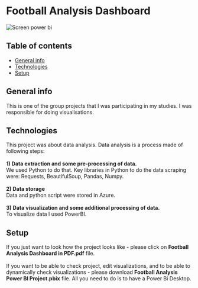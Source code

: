 # Football Analysis Dashboard

![Screen power bi](https://user-images.githubusercontent.com/46708366/123442949-b668bd80-d5d5-11eb-93e7-7214b14bdb4b.jpg)

## Table of contents
* [General info](#general-info)
* [Technologies](#technologies)
* [Setup](#setup)

## General info
This is one of the group projects that I was participating in my studies. 
I was responsible for doing visualisations. 
	
## Technologies
This project was about data analysis. Data analysis is a process made of following steps: <br />
<br />
**1) Data extraction and some pre-processing of data.**<br />
We used Python to do that. Key libraries in Python to do the data scraping were: Requests, BeautifulSoup, Pandas, Numpy.<br />
<br />
**2) Data storage**<br />
Data and python script were stored in Azure.<br />
<br />
**3) Data visualization and some additional processing of data.**<br />
To visualize data I used PowerBI.
	
## Setup
If you just want to look how the project looks like - please click on **Football Analysis Dashboard in PDF.pdf** file. <br />
<br />
If you want to be able to check project, edit visualizations, and to be able to dynamically check visualizations - please download **Football Analysis Power BI Project.pbix**
file. All you need to do is to have a Power Bi Desktop.




